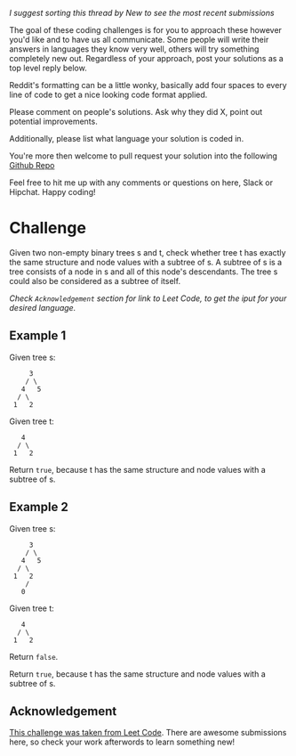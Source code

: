 _I suggest sorting this thread by *New* to see the most recent submissions_

The goal of these coding challenges is for you to approach these however you'd like and to have us all communicate. Some people will write their answers in languages they know very well, others will try something completely new out. Regardless of your approach, post your solutions as a top level reply below.

Reddit's formatting can be a little wonky, basically add four spaces to every line of code to get a nice looking code format applied.

Please comment on people's solutions. Ask why they did X, point out potential improvements.

Additionally, please list what language your solution is coded in.

You're more then welcome to pull request your solution into the following [Github Repo](https://github.com/GregHilston/Code-Foo)

Feel free to hit me up with any comments or questions on here, Slack or Hipchat. Happy coding!

# Challenge

Given two non-empty binary trees s and t, check whether tree t has exactly the same structure and node values with a subtree of s. A subtree of s is a tree consists of a node in s and all of this node's descendants. The tree s could also be considered as a subtree of itself.

_Check `Acknowledgement` section for link to Leet Code, to get the iput for your desired language._

## Example 1

Given tree s:

         3
        / \
       4   5
      / \
     1   2

Given tree t:

       4
      / \
     1   2

Return `true`, because t has the same structure and node values with a subtree of s.

## Example 2

Given tree s:

         3
        / \
       4   5
      / \
     1   2
        /
       0

Given tree t:

       4
      / \
     1   2

Return `false`.

Return `true`, because t has the same structure and node values with a subtree of s.

## Acknowledgement

[This challenge was taken from Leet Code](https://leetcode.com/problems/subtree-of-another-tree/). There are awesome submissions here, so check your work afterwords to learn something new!